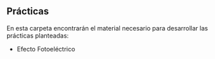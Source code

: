 ## Prácticas

En esta carpeta encontrarán el material necesario para desarrollar las prácticas
planteadas:
   - Efecto Fotoeléctrico
